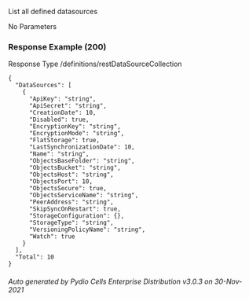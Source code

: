 






 
List all defined datasources  


No Parameters



### Response Example (200)
Response Type /definitions/restDataSourceCollection

```
{
  "DataSources": [
    {
      "ApiKey": "string",
      "ApiSecret": "string",
      "CreationDate": 10,
      "Disabled": true,
      "EncryptionKey": "string",
      "EncryptionMode": "string",
      "FlatStorage": true,
      "LastSynchronizationDate": 10,
      "Name": "string",
      "ObjectsBaseFolder": "string",
      "ObjectsBucket": "string",
      "ObjectsHost": "string",
      "ObjectsPort": 10,
      "ObjectsSecure": true,
      "ObjectsServiceName": "string",
      "PeerAddress": "string",
      "SkipSyncOnRestart": true,
      "StorageConfiguration": {},
      "StorageType": "string",
      "VersioningPolicyName": "string",
      "Watch": true
    }
  ],
  "Total": 10
}
```




###### Auto generated by Pydio Cells Enterprise Distribution v3.0.3 on 30-Nov-2021
